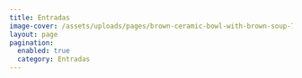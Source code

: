 ```yaml
---
title: Entradas
image-cover: /assets/uploads/pages/brown-ceramic-bowl-with-brown-soup-724667.jpg
layout: page
pagination:
  enabled: true
  category: Entradas
---
```


